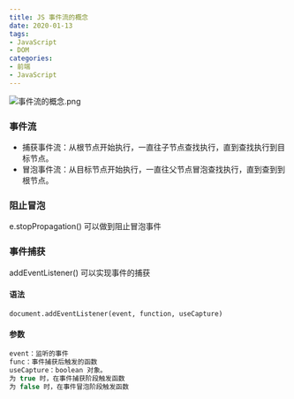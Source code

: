 ```yaml
---
title: JS 事件流的概念
date: 2020-01-13
tags:
- JavaScript
- DOM
categories:
- 前端
- JavaScript
---
```

![事件流的概念.png](https://blogimage-1259219507.cos.ap-chengdu.myqcloud.com/%E4%BA%8B%E4%BB%B6%E6%B5%81.png)
### 事件流
* 捕获事件流：从根节点开始执行，一直往子节点查找执行，直到查找执行到目标节点。
* 冒泡事件流：从目标节点开始执行，一直往父节点冒泡查找执行，直到查到到根节点。

### 阻止冒泡
e.stopPropagation() 可以做到阻止冒泡事件
### 事件捕获
addEventListener() 可以实现事件的捕获
#### 语法
```
document.addEventListener(event, function, useCapture)
```
####     参数
```javascript
event：监听的事件
func：事件捕获后触发的函数
useCapture：boolean 对象。
为 true 时，在事件捕获阶段触发函数
为 false 时，在事件冒泡阶段触发函数
```
